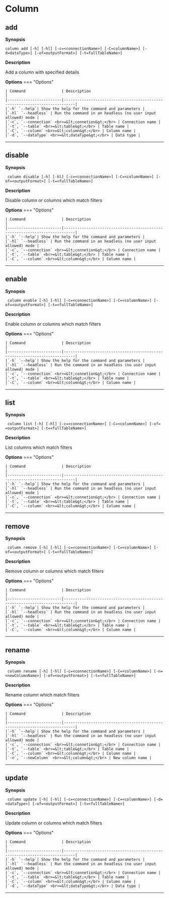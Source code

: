 # Column

## add

__Synopsis__
 <pre><code>column add [-h] [-hl] [-c=&lt;connectionName&gt] [-C=columnName&gt] [-d=dataType&gt] [-of=outputFormat&gt] [-t=fullTableName&gt]</code></pre>

__Description__

Add a column with specified details

__Options__
=== "Options"

    | Command                | Description                                                               |
    |------------------------|---------------------------------------------------------------------------|
    |`-h` `--help`| Show the help for the command and parameters |  
    |`-hl` `--headless` | Run the command in an headless (no user input allowed) mode | 
    |`-c`, `--connection` <br>=&lt;connetion&gt;</br> | Connection name |
    |`-t`, `--table` <br>=&lt;table&gt;</br> | Table name |
    |`-C`, `--column` <br>=&lt;column&gt;</br> | Column name |
    |`-d`, `--dataType` <br>=&lt;dataType&gt;</br> | Data type |
___

## disable

__Synopsis__
 <pre><code> column disable [-h] [-hl] [-c=&lt;connectionName&gt] [-C=&lt;columnName&gt] [-of=&lt;outputFormat&gt] [-t=&lt;fullTableName&gt]</code></pre>

__Description__

Disable column or columns which match filters

__Options__
=== "Options"

    | Command                | Description                                                               |
    |------------------------|---------------------------------------------------------------------------|
    |`-h` `--help`| Show the help for the command and parameters |  
    |`-hl` `--headless` | Run the command in an headless (no user input allowed) mode | 
    |`-c`, `--connection` <br>=&lt;connetion&gt;</br> | Connection name |
    |`-t`, `--table` <br>=&lt;table&gt;</br> | Table name |
    |`-C`, `--column` <br>=&lt;column&gt;</br> | Column name |
___

## enable

__Synopsis__
 <pre><code> column enable [-h] [-hl] [-c=&lt;connectionName&gt] [-C=&lt;columnName&gt] [-of=&lt;outputFormat&gt] [-t=&lt;fullTableName&gt]</code></pre>

__Description__

Enable column or columns which match filters

__Options__
=== "Options"

    | Command                | Description                                                               |
    |------------------------|---------------------------------------------------------------------------|
    |`-h` `--help`| Show the help for the command and parameters |  
    |`-hl` `--headless` | Run the command in an headless (no user input allowed) mode | 
    |`-c`, `--connection` <br>=&lt;connetion&gt;</br> | Connection name |
    |`-t`, `--table` <br>=&lt;table&gt;</br> | Table name |
    |`-C`, `--column` <br>=&lt;column&gt;</br> | Column name |
___

## list

__Synopsis__
 <pre><code> column list [-h] [-hl] [-c=&lt;connectionName&gt] [-C=&lt;columnName&gt] [-of=&lt;outputFormat&gt] [-t=&lt;fullTableName&gt]</code></pre>

__Description__

List columns which match filters

__Options__
=== "Options"

    | Command                | Description                                                               |
    |------------------------|---------------------------------------------------------------------------|
    |`-h` `--help`| Show the help for the command and parameters |  
    |`-hl` `--headless` | Run the command in an headless (no user input allowed) mode | 
    |`-c`, `--connection` <br>=&lt;connetion&gt;</br> | Connection name |
    |`-t`, `--table` <br>=&lt;table&gt;</br> | Table name |
    |`-C`, `--column` <br>=&lt;column&gt;</br> | Column name |
___

## remove

__Synopsis__
 <pre><code> column remove [-h] [-hl] [-c=&lt;connectionName&gt] [-C=&lt;columnName&gt] [-of=&lt;outputFormat&gt] [-t=&lt;fullTableName&gt]</code></pre>

__Description__

Remove column or columns which match filters

__Options__
=== "Options"

    | Command                | Description                                                               |
    |------------------------|---------------------------------------------------------------------------|
    |`-h` `--help`| Show the help for the command and parameters |  
    |`-hl` `--headless` | Run the command in an headless (no user input allowed) mode | 
    |`-c`, `--connection` <br>=&lt;connetion&gt;</br> | Connection name |
    |`-t`, `--table` <br>=&lt;table&gt;</br> | Table name |
    |`-C`, `--column` <br>=&lt;column&gt;</br> | Column name |
___

## rename

__Synopsis__
 <pre><code> column rename [-h] [-hl] [-c=&lt;connectionName&gt] [-C=&lt;columnName&gt] [-n=&lt;newColumnName&gt] [-of=&lt;outputFormat&gt] [-t=&lt;fullTableName&gt]</code></pre>

__Description__

Rename column which match filters

__Options__
=== "Options"

    | Command                | Description                                                               |
    |------------------------|---------------------------------------------------------------------------|
    |`-h` `--help`| Show the help for the command and parameters |  
    |`-hl` `--headless` | Run the command in an headless (no user input allowed) mode | 
    |`-c`, `--connection` <br>=&lt;connetion&gt;</br> | Connection name |
    |`-t`, `--table` <br>=&lt;table&gt;</br> | Table name |
    |`-C`, `--column` <br>=&lt;column&gt;</br> | Column name |
    |`-n`, `--newColumn` <br>=&lt;column&gt;</br> | New column name |
___

## update

__Synopsis__
 <pre><code> column update [-h] [-hl] [-c=&lt;connectionName&gt] [-C=&lt;columnName&gt] [-d=&lt;dataType&gt] [-of=&lt;outputFormat&gt] [-t=&lt;fullTableName&gt]</code></pre>

__Description__

Update column or columns which match filters

__Options__
=== "Options"

    | Command                | Description                                                               |
    |------------------------|---------------------------------------------------------------------------|
    |`-h` `--help`| Show the help for the command and parameters |  
    |`-hl` `--headless` | Run the command in an headless (no user input allowed) mode | 
    |`-c`, `--connection` <br>=&lt;connetion&gt;</br> | Connection name |
    |`-t`, `--table` <br>=&lt;table&gt;</br> | Table name |
    |`-C`, `--column` <br>=&lt;column&gt;</br> | Column name |
    |`-d`, `--dataType` <br>=&lt;dataType&gt;</br> | Data type |
___
